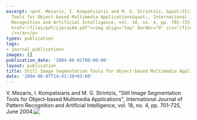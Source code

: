 ```yaml
---
excerpt: <p>V. Mezaris, I. Kompatsiaris and M. G. Strintzis, &quot;Still Image Segmentation
  Tools for Object-based Multimedia Applications&quot;, International Journal of Pattern
  Recognition and Artificial Intelligence, vol. 18, no. 4, pp. 701-725, June 2004.<a
  href="/files/pdf/ijprai04.pdf"><img align="top" border="0" src="/files/pdf/pdf.png"
  /></a></p>
types: publication
tags:
- journal_publications
images: []
publication_date: '2004-06-01T00:00:00'
layout: publication
title: Still Image Segmentation Tools for Object-based Multimedia Applications
date: '2004-06-07T14:41:38+03:00'
---
```

<p>V. Mezaris, I. Kompatsiaris and M. G. Strintzis, &quot;Still Image Segmentation Tools for Object-based Multimedia Applications&quot;, International Journal of Pattern Recognition and Artificial Intelligence, vol. 18, no. 4, pp. 701-725, June 2004.<a href="/files/pdf/ijprai04.pdf"><img align="top" border="0" src="/files/pdf/pdf.png" /></a></p>
